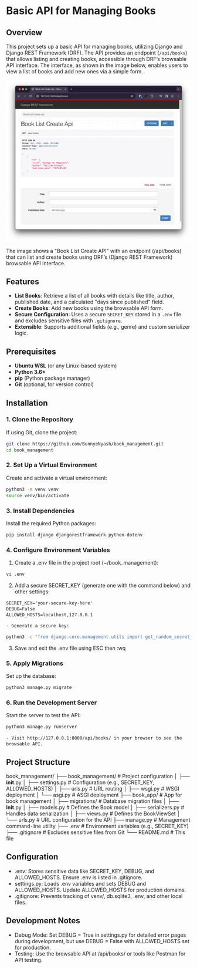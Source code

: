 # Basic API for Managing Books

## Overview

This project sets up a basic API for managing books, utilizing Django and Django REST Framework (DRF). The API provides an endpoint (`/api/books`) that allows listing and creating books, accessible through DRF’s browsable API interface. The interface, as shown in the image below, enables users to view a list of books and add new ones via a simple form.

![Book List Create API](<basic API for managing books.png>)

The image shows a "Book List Create API" with an endpoint (/api/books) that can list and create books using DRF’s (Django REST Framework) browsable API interface.

## Features

- **List Books**: Retrieve a list of all books with details like title, author, published date, and a calculated "days since published" field.
- **Create Books**: Add new books using the browsable API form.
- **Secure Configuration**: Uses a secure `SECRET_KEY` stored in a `.env` file and excludes sensitive files with `.gitignore`.
- **Extensible**: Supports additional fields (e.g., genre) and custom serializer logic.

## Prerequisites

- **Ubuntu WSL** (or any Linux-based system)
- **Python 3.6+**
- **pip** (Python package manager)
- **Git** (optional, for version control)

## Installation

### 1. Clone the Repository

If using Git, clone the project:

```bash
git clone https://github.com/BunnyeNyash/book_management.git
cd book_management
```

### 2. Set Up a Virtual Environment

Create and activate a virtual environment:

```bash
python3 -m venv venv
source venv/bin/activate
```

### 3. Install Dependencies

Install the required Python packages:

```bash
pip install django djangorestframework python-dotenv
```

### 4. Configure Environment Variables

1. Create a .env file in the project root (~/book_management):

```bash
vi .env
```

2. Add a secure SECRET_KEY (generate one with the command below) and other settings:

```
SECRET_KEY='your-secure-key-here'
DEBUG=False
ALLOWED_HOSTS=localhost,127.0.0.1
```

    - Generate a secure key:

```bash
python3 -c "from django.core.management.utils import get_random_secret_key; print(get_random_secret_key())"
```

3. Save and exit the .env file using ESC then :wq

### 5. Apply Migrations

Set up the database:

```bash
python3 manage.py migrate
```

### 6. Run the Development Server

Start the server to test the API:

```bash
python3 manage.py runserver
```

    - Visit http://127.0.0.1:8000/api/books/ in your browser to see the browsable API.

## Project Structure

book_management/
├── book_management/ # Project configuration
│ ├── **init**.py
│ ├── settings.py # Configuration (e.g., SECRET_KEY, ALLOWED_HOSTS)
│ ├── urls.py # URL routing
│ ├── wsgi.py # WSGI deployment
│ └── asgi.py # ASGI deployment
├── book_app/ # App for book management
│ ├── migrations/ # Database migration files
│ ├── **init**.py
│ ├── models.py # Defines the Book model
│ ├── serializers.py # Handles data serialization
│ ├── views.py # Defines the BookViewSet
│ └── urls.py # URL configuration for the API
├── manage.py # Management command-line utility
├── .env # Environment variables (e.g., SECRET_KEY)
├── .gitignore # Excludes sensitive files from Git
└── README.md # This file

## Configuration

- .env: Stores sensitive data like SECRET_KEY, DEBUG, and ALLOWED_HOSTS. Ensure .env is listed in .gitignore.
- settings.py: Loads .env variables and sets DEBUG and ALLOWED_HOSTS. Update ALLOWED_HOSTS for production domains.
- .gitignore: Prevents tracking of venv/, db.sqlite3, .env, and other local files.

## Development Notes

- Debug Mode: Set DEBUG = True in settings.py for detailed error pages during development, but use DEBUG = False with ALLOWED_HOSTS set for production.
- Testing: Use the browsable API at /api/books/ or tools like Postman for API testing.
